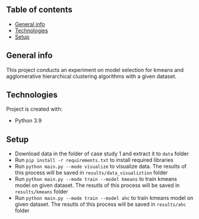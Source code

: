 ## Table of contents
* [General info](#general-info)
* [Technologies](#technologies)
* [Setup](#setup)

## General info
This project conducts an experiment on model selection for kmeans and agglomerative hierarchical clustering algorithms 
with a given dataset.
	
## Technologies
Project is created with:
* Python 3.9
	
## Setup
* Download data in the folder of case study 1 and extract it to ``data`` folder
* Run ``pip install -r requirements.txt`` to install required libraries
* Run ``python main.py --mode visualize`` to visualize data. The results of this process will be saved in 
``results/data_visualiztion`` folder 
* Run ``python main.py --mode train --model kmeans`` to train kmeans model on given dataset. The resutls of this 
process will be saved in ``results/kmeans`` folder
* Run ``python main.py --mode train --model ahc`` to train kmeans model on given dataset. The resutls of this 
process will be saved in ``results/ahc`` folder